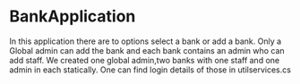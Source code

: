 # BankApplication
In this application there are to options select a bank or add a bank. Only a Global admin can add the bank and each bank contains an admin who can add staff.
We created one global admin,two banks with one staff and one admin in each statically.
One can find login details of those in utilservices.cs
